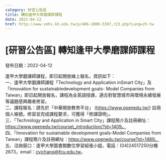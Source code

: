 ```yaml
---
category: 研習公告區
title: 轉知逢甲大學磨課師課程
date: 2022-04-12
href: http://www.smhs.kh.edu.tw/p/406-1000-3387,r23.php?Lang=zh-tw
---
```


# [研習公告區] 轉知逢甲大學磨課師課程

發布日期：2022-04-12

逢甲大學磨課師課程，即日起開放線上報名，資訊如下：  
一、逢甲大學磨課師課程「Technology and Application inSmart City」及「Innovation for sustainabledevelopment goals- Model Companies from Taiwan」即日起開放報名，課程為全英語授課，適合對智慧城市與環境永續發展等議題感興趣者修習。  
二、課程報名：請先於「中華開放教育平台」 (https://www.openedu.tw/) 註冊個人帳號。修習並完成課程要求，可獲得「修課證明」。  
三、「Technology and Application in Smart City」課程簡介及註冊網址：https://www.openedu.tw/course\_introduction/?id=1409。  
四、「Innovation for sustainable development goals-Model Companies from Taiwan」課程簡介及註冊網址：https://www.openedu.tw/course?id=1489。  
五、洽詢窗口：逢甲大學圖書館數位學習組張小姐，電話：(04)24517250分機2673，email：cyichang@fcu.edu.tw。

